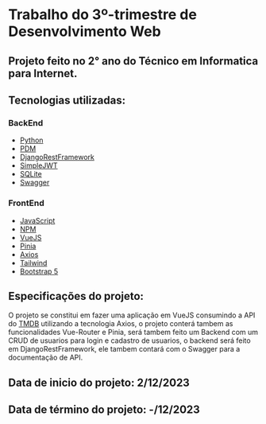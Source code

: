 # Trabalho do 3º-trimestre de Desenvolvimento Web
## Projeto feito no  2° ano do Técnico em Informatica para Internet.

## Tecnologias utilizadas:

### BackEnd
- [Python](https://www.python.org/)
- [PDM](https://pdm-project.org/latest/)
- [DjangoRestFramework](https://www.django-rest-framework.org/)
- [SimpleJWT](https://django-rest-framework-simplejwt.readthedocs.io/en/latest/)
- [SQLite](https://www.sqlite.org/index.html)
- [Swagger](https://swagger.io/)

### FrontEnd  
- [JavaScript](https://www.javascript.com/)
- [NPM](https://www.npmjs.com/)
- [VueJS](https://vuejs.org/)
- [Pinia](https://pinia.vuejs.org/)
- [Axios](https://axios-http.com/)
- [Tailwind](https://tailwindcss.com/)
- [Bootstrap 5](https://getbootstrap.com/)

## Especificações do projeto:

O projeto se constitui em fazer uma aplicação em VueJS consumindo a API do [TMDB](https://www.themoviedb.org/)
utilizando a tecnologia Axios, o projeto conterá tambem as funcionalidades Vue-Router e Pinia,
será tambem feito um Backend com um CRUD de usuarios para login e cadastro de usuarios,
o backend será feito em DjangoRestFramework, ele tambem contará com o Swagger para a documentação de API.

## Data de inicio do projeto: 2/12/2023
## Data de término do projeto: -/12/2023
